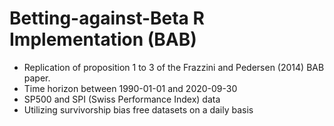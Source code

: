# Betting-against-Beta R Implementation (BAB)
- Replication of proposition 1 to 3 of the Frazzini and Pedersen (2014) BAB paper.
- Time horizon between 1990-01-01 and 2020-09-30
- SP500 and SPI (Swiss Performance Index) data
- Utilizing survivorship bias free datasets on a daily basis
